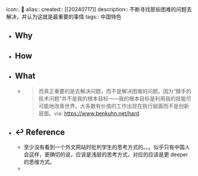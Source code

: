 icon:: 📄
alias:: 
created:: [[20240717]]
description:: 不断寻找那些困难的问题去解决，并认为这就是最重要的事情
tags:: 中国特色

- ## Why
- ## How
- ## What
  - > 而真正重要的是去解决问题，而不是解决困难的问题。因为“棘手的技术问题”并不是我的根本目标——我的根本目标是利用我的技能尽可能地改善世界。大多数有价值的工作出现在执行层面而不是创新层面。via: https://www.benkuhn.net/hard
- ## ↩ Reference
  - 至少没有看到一个外文网站时批判学生的思考方式的。。。似乎只有中国人会这样，更确切的说，应该是浅层的思考方式，对应的应该是更 deeper 的思维方式。
  -
